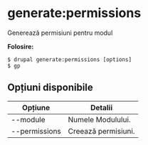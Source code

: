 # generate:permissions
Generează permisiuni pentru modul

**Folosire:**
```
$ drupal generate:permissions [options] 
$ gp  
```

## Opțiuni disponibile
Opțiune | Detalii
-------|-------------
--module | Numele Modulului.
--permissions | Creează permisiuni.

